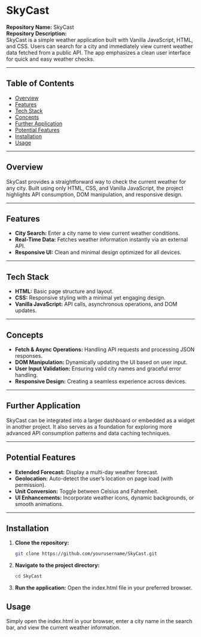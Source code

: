 # SkyCast

**Repository Name:** SkyCast  
**Repository Description:**  
SkyCast is a simple weather application built with Vanilla JavaScript, HTML, and CSS. Users can search for a city and immediately view current weather data fetched from a public API. The app emphasizes a clean user interface for quick and easy weather checks.

---

## Table of Contents

- [Overview](#overview)
- [Features](#features)
- [Tech Stack](#tech-stack)
- [Concepts](#concepts)
- [Further Application](#further-application)
- [Potential Features](#potential-features)
- [Installation](#installation)
- [Usage](#usage)

---

## Overview

SkyCast provides a straightforward way to check the current weather for any city. Built using only HTML, CSS, and Vanilla JavaScript, the project highlights API consumption, DOM manipulation, and responsive design.

---

## Features

- **City Search:** Enter a city name to view current weather conditions.
- **Real-Time Data:** Fetches weather information instantly via an external API.
- **Responsive UI:** Clean and minimal design optimized for all devices.

---

## Tech Stack

- **HTML:** Basic page structure and layout.
- **CSS:** Responsive styling with a minimal yet engaging design.
- **Vanilla JavaScript:** API calls, asynchronous operations, and DOM updates.

---

## Concepts

- **Fetch & Async Operations:** Handling API requests and processing JSON responses.
- **DOM Manipulation:** Dynamically updating the UI based on user input.
- **User Input Validation:** Ensuring valid city names and graceful error handling.
- **Responsive Design:** Creating a seamless experience across devices.

---

## Further Application

SkyCast can be integrated into a larger dashboard or embedded as a widget in another project. It also serves as a foundation for exploring more advanced API consumption patterns and data caching techniques.

---

## Potential Features

- **Extended Forecast:** Display a multi-day weather forecast.
- **Geolocation:** Auto-detect the user’s location on page load (with permission).
- **Unit Conversion:** Toggle between Celsius and Fahrenheit.
- **UI Enhancements:** Incorporate weather icons, dynamic backgrounds, or smooth animations.

---

## Installation

1. **Clone the repository:**
   ```bash
   git clone https://github.com/yourusername/SkyCast.git
   ```
2. **Navigate to the project directory:**
   ```bash
   cd SkyCast
   ```
3. **Run the application:** Open the index.html file in your preferred browser.

## Usage

Simply open the index.html in your browser, enter a city name in the search bar, and view the current weather information.
